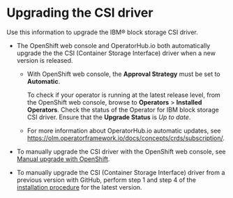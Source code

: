 # Upgrading the CSI driver

Use this information to upgrade the IBM® block storage CSI driver.

- The OpenShift web console and OperatorHub.io both automatically upgrade the the CSI (Container Storage Interface) driver when a new version is released.
    - With OpenShift web console, the **Approval Strategy** must be set to **Automatic**.

        To check if your operator is running at the latest release level, from the OpenShift web console, browse to **Operators** \> **Installed Operators**. Check the status of the Operator for IBM block storage CSI driver. Ensure that the **Upgrade Status** is _Up to date_.
    
    - For more information about OperatorHub.io automatic updates, see https://olm.operatorframework.io/docs/concepts/crds/subscription/.

- To manually upgrade the CSI driver with the OpenShift web console, see [Manual upgrade with OpenShift](csi_ug_upgrade_ocp_manual.md).

- To manually upgrade the CSI (Container Storage Interface) driver from a previous version with GitHub, perform step 1 and step 4 of the [installation procedure](csi_ug_install_operator_github.md) for the latest version.



